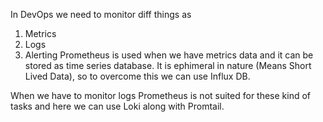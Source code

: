 In DevOps we need to monitor diff things as 
  1. Metrics
  2. Logs
  3. Alerting
Prometheus is used when we have metrics data and it can be stored as time series database. It is ephimeral in nature (Means Short Lived Data), so to overcome this we can use Influx DB.

When we have to monitor logs Prometheus is not suited for these kind of tasks and here we can use Loki along with Promtail.

